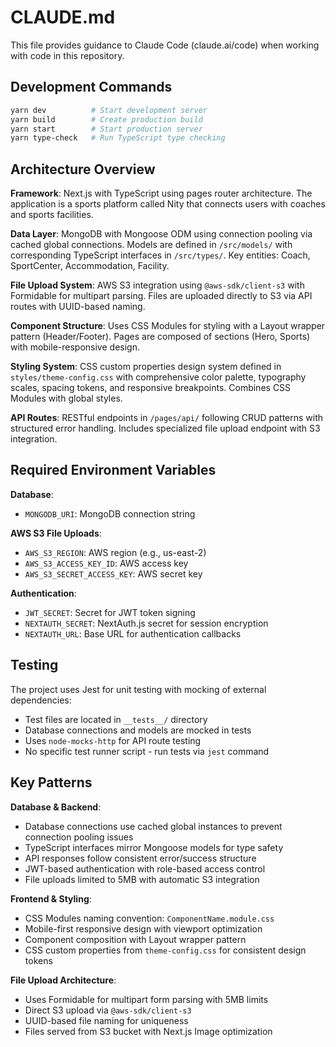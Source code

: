 # CLAUDE.md

This file provides guidance to Claude Code (claude.ai/code) when working with code in this repository.

## Development Commands

```bash
yarn dev          # Start development server
yarn build        # Create production build
yarn start        # Start production server
yarn type-check   # Run TypeScript type checking
```

## Architecture Overview

**Framework**: Next.js with TypeScript using pages router architecture. The application is a sports platform called Nity that connects users with coaches and sports facilities.

**Data Layer**: MongoDB with Mongoose ODM using connection pooling via cached global connections. Models are defined in `/src/models/` with corresponding TypeScript interfaces in `/src/types/`. Key entities: Coach, SportCenter, Accommodation, Facility.

**File Upload System**: AWS S3 integration using `@aws-sdk/client-s3` with Formidable for multipart parsing. Files are uploaded directly to S3 via API routes with UUID-based naming.

**Component Structure**: Uses CSS Modules for styling with a Layout wrapper pattern (Header/Footer). Pages are composed of sections (Hero, Sports) with mobile-responsive design.

**Styling System**: CSS custom properties design system defined in `styles/theme-config.css` with comprehensive color palette, typography scales, spacing tokens, and responsive breakpoints. Combines CSS Modules with global styles.

**API Routes**: RESTful endpoints in `/pages/api/` following CRUD patterns with structured error handling. Includes specialized file upload endpoint with S3 integration.

## Required Environment Variables

**Database**:
- `MONGODB_URI`: MongoDB connection string

**AWS S3 File Uploads**:
- `AWS_S3_REGION`: AWS region (e.g., us-east-2)  
- `AWS_S3_ACCESS_KEY_ID`: AWS access key
- `AWS_S3_SECRET_ACCESS_KEY`: AWS secret key

**Authentication**:
- `JWT_SECRET`: Secret for JWT token signing
- `NEXTAUTH_SECRET`: NextAuth.js secret for session encryption
- `NEXTAUTH_URL`: Base URL for authentication callbacks

## Testing

The project uses Jest for unit testing with mocking of external dependencies:
- Test files are located in `__tests__/` directory
- Database connections and models are mocked in tests
- Uses `node-mocks-http` for API route testing
- No specific test runner script - run tests via `jest` command

## Key Patterns

**Database & Backend**:
- Database connections use cached global instances to prevent connection pooling issues
- TypeScript interfaces mirror Mongoose models for type safety
- API responses follow consistent error/success structure
- JWT-based authentication with role-based access control
- File uploads limited to 5MB with automatic S3 integration

**Frontend & Styling**:
- CSS Modules naming convention: `ComponentName.module.css`
- Mobile-first responsive design with viewport optimization
- Component composition with Layout wrapper pattern
- CSS custom properties from `theme-config.css` for consistent design tokens

**File Upload Architecture**:
- Uses Formidable for multipart form parsing with 5MB limits
- Direct S3 upload via `@aws-sdk/client-s3`
- UUID-based file naming for uniqueness
- Files served from S3 bucket with Next.js Image optimization